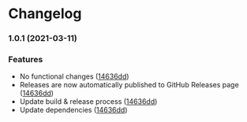 # Changelog

### 1.0.1 (2021-03-11)


### Features

* No functional changes ([14636dd](https://www.github.com/fortify-ps/fortify-ssc-parser-symfony-security-checker/commit/14636dd4de57b2a5ec74cdbab8d1601ac4f7d86f))
* Releases are now automatically published to GitHub Releases page ([14636dd](https://www.github.com/fortify-ps/fortify-ssc-parser-symfony-security-checker/commit/14636dd4de57b2a5ec74cdbab8d1601ac4f7d86f))
* Update build & release process ([14636dd](https://www.github.com/fortify-ps/fortify-ssc-parser-symfony-security-checker/commit/14636dd4de57b2a5ec74cdbab8d1601ac4f7d86f))
* Update dependencies ([14636dd](https://www.github.com/fortify-ps/fortify-ssc-parser-symfony-security-checker/commit/14636dd4de57b2a5ec74cdbab8d1601ac4f7d86f))
